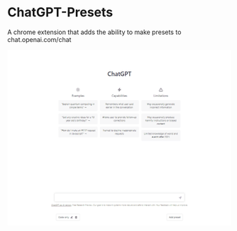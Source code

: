 # ChatGPT-Presets

A chrome extension that adds the ability to make presets to chat.openai.com/chat

![](https://github.com/StijnAa/ChatGPT-Presets/blob/main/img/chatgpt-presets.gif)
